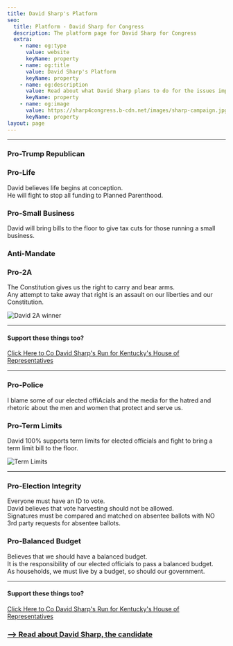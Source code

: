 ```yaml
---
title: David Sharp's Platform
seo:
  title: Platform - David Sharp for Congress
  description: The platform page for David Sharp for Congress
  extra:
    - name: og:type
      value: website
      keyName: property
    - name: og:title
      value: David Sharp's Platform
      keyName: property
    - name: og:description
      value: Read about what David Sharp plans to do for the issues important to you.
      keyName: property
    - name: og:image
      value: https://sharp4congress.b-cdn.net/images/sharp-campaign.jpg
      keyName: property
layout: page
---
```

---


### Pro-Trump Republican
### Pro-Life
David believes life begins at conception.<br>
He will fight to stop all funding to Planned Parenthood.

### Pro-Small Business
David will bring bills to the floor to give tax cuts for those running a small business.

### Anti-Mandate

### Pro-2A
The Constitution gives us the right to carry and bear arms.<br>
Any attempt to take away that right is an assault on our liberties and our Constitution.
<br>

![David 2A winner](https://sharp4congress.b-cdn.net/images/winner-2a.jpg)

---

#### Support these things too?
<a href="https://secure.winred.com/david-sharp-campaign-fund/win" target="_blank">Click Here to Co David Sharp's Run for Kentucky's House of Representatives</a>

---

### Pro-Police
I blame some of our elected offiAcials and the media for the hatred and rhetoric about the men and women that protect and serve us.

### Pro-Term Limits
David 100% supports term limits for elected officials and fight to bring a term limit bill to the floor.

![Term Limits](https://sharp4congress.b-cdn.net/images/thanks.jpg)

---

### Pro-Election Integrity
Everyone must have an ID to vote.<br>
David believes that vote harvesting should not be allowed.<br>
Signatures must be compared and matched on absentee ballots with NO 3rd party requests for absentee ballots.

### Pro-Balanced Budget
Believes that we should have a balanced budget.<br>
It is the responsibility of our elected officials to pass a balanced budget.<br>
As households, we must live by a budget, so should our government.


---
#### Support these things too?
<a href="https://secure.winred.com/david-sharp-campaign-fund/win" target="_blank">Click Here to Co David Sharp's Run for Kentucky's House of Representatives</a>

### [--> Read about David Sharp, the candidate](/about)
